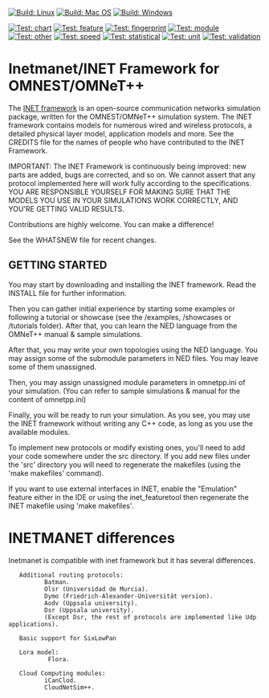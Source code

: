 [![Build: Linux](https://github.com/aarizaq/inetmanet-4/inet/actions/workflows/build-linux.yml/badge.svg)](https://github.com/aarizaq/inetmanet-4/inet/actions/workflows/build-linux.yml)
[![Build: Mac OS](https://github.com/aarizaq/inetmanet-4/inet/actions/workflows/build-macos.yml/badge.svg)](https://github.com/aarizaq/inetmanet-4/inet/actions/workflows/build-macos.yml)
[![Build: Windows](https://github.com/aarizaq/inetmanet-4/inet/actions/workflows/build-windows.yml/badge.svg)](https://github.com/aarizaq/inetmanet-4/inet/actions/workflows/build-windows.yml)

[![Test: chart](https://github.com/aarizaq/inetmanet-4/inet/actions/workflows/chart-tests.yml/badge.svg)](https://github.com/aarizaq/inetmanet-4/inet/actions/workflows/chart-tests.yml)
[![Test: feature](https://github.com/aarizaq/inetmanet-4/inet/actions/workflows/feature-tests.yml/badge.svg)](https://github.com/aarizaq/inetmanet-4/inet/actions/workflows/feature-tests.yml)
[![Test: fingerprint](https://github.com/aarizaq/inetmanet-4/inet/actions/workflows/fingerprint-tests.yml/badge.svg)](https://github.com/aarizaq/inetmanet-4/inet/actions/workflows/fingerprint-tests.yml)
[![Test: module](https://github.com/aarizaq/inetmanet-4/inet/actions/workflows/module-tests.yml/badge.svg)](https://github.com/aarizaq/inetmanet-4/inet/actions/workflows/module-tests.yml)
[![Test: other](https://github.com/aarizaq/inetmanet-4/inet/actions/workflows/other-tests.yml/badge.svg)](https://github.com/aarizaq/inetmanet-4/inet/actions/workflows/other-tests.yml)
[![Test: speed](https://github.com/aarizaq/inetmanet-4/inet/actions/workflows/speed-tests.yml/badge.svg)](https://github.com/aarizaq/inetmanet-4/inet/actions/workflows/speed-tests.yml)
[![Test: statistical](https://github.com/aarizaq/inetmanet-4/inet/actions/workflows/statistical-tests.yml/badge.svg)](https://github.com/aarizaq/inetmanet-4/inet/actions/workflows/statistical-tests.yml)
[![Test: unit](https://github.com/aarizaq/inetmanet-4/inet/actions/workflows/unit-tests.yml/badge.svg)](https://github.com/aarizaq/inetmanet-4/inet/actions/workflows/unit-tests.yml)
[![Test: validation](https://github.com/aarizaq/inetmanet-4/inet/actions/workflows/validation-tests.yml/badge.svg)](https://github.com/aarizaq/inetmanet-4/inet/actions/workflows/validation-tests.yml)

Inetmanet/INET Framework for OMNEST/OMNeT++
=================================

The [INET framework](https://inet.omnetpp.org) is an open-source communication networks
simulation package, written for the OMNEST/OMNeT++ simulation system. The INET
framework contains models for numerous wired and wireless protocols, a detailed
physical layer model, application models and more. See the CREDITS file for the
names of people who have contributed to the INET Framework.

IMPORTANT: The INET Framework is continuously being improved: new parts
are added, bugs are corrected, and so on. We cannot assert that any protocol
implemented here will work fully according to the specifications. YOU ARE
RESPONSIBLE YOURSELF FOR MAKING SURE THAT THE MODELS YOU USE IN YOUR SIMULATIONS
WORK CORRECTLY, AND YOU'RE GETTING VALID RESULTS.

Contributions are highly welcome. You can make a difference!

See the WHATSNEW file for recent changes.


GETTING STARTED
---------------
You may start by downloading and installing the INET framework. Read the INSTALL
file for further information.

Then you can gather initial experience by starting some examples or following a
tutorial or showcase (see the /examples, /showcases or /tutorials folder).
After that, you can learn the NED language from the OMNeT++ manual & sample
simulations.

After that, you may write your own topologies using the NED language. You may
assign some of the submodule parameters in NED files. You may leave some of
them unassigned.

Then, you may assign unassigned module parameters in omnetpp.ini of your
simulation. (You can refer to sample simulations & manual for the content of
omnetpp.ini)

Finally, you will be ready to run your simulation. As you see, you may use
the INET framework without writing any C++ code, as long as you use the
available modules.

To implement new protocols or modify existing ones, you'll need to add your
code somewhere under the src directory. If you add new files under the 'src'
directory you will need to regenerate the makefiles (using the 'make makefiles'
command).

If you want to use external interfaces in INET, enable the "Emulation" feature
either in the IDE or using the inet_featuretool then regenerate the INET makefile
using 'make makefiles'.

INETMANET differences
=================================
Inetmanet is compatible with inet framework but it has several differences.

       Additional routing protocols:
              Batman.
              Olsr (Universidad de Murcia).
              Dymo (Friedrich-Alexander-Universität version).
              Aodv (Uppsala university).
              Dsr (Uppsala university).
              (Except Dsr, the rest of protocols are implemented like Udp applications).

       Basic support for SixLowPan
       
       Lora model:
               Flora.
          
       Cloud Computing modules:
              iCanClod.
              CloudNetSim++.
              
